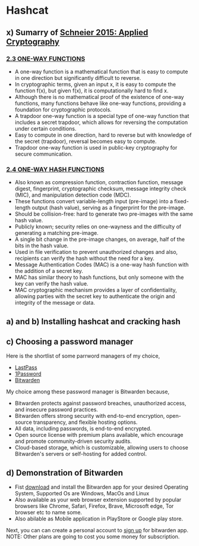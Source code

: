 # Hashcat

## x) Sumarry of [Schneier 2015: Applied Cryptography](https://learning.oreilly.com/library/view/applied-cryptography-protocols/9781119096726/10_chap02.html#chap02)

### [2.3 ONE-WAY FUNCTIONS](https://learning.oreilly.com/library/view/applied-cryptography-protocols/9781119096726/10_chap02.html#chap02-sec003)

* A one-way function is a mathematical function that is easy to compute in one direction but significantly difficult to reverse.
* In cryptographic terms, given an input x, it is easy to compute the function f(x), but given f(x), it is computationally hard to find x.
* Although there is no mathematical proof of the existence of one-way functions, many functions behave like one-way functions, providing a foundation for cryptographic protocols.
* A trapdoor one-way function is a special type of one-way function that includes a secret trapdoor, which allows for reversing the computation under certain conditions.
* Easy to compute in one direction, hard to reverse but with knowledge of the secret (trapdoor), reversal becomes easy to compute.
* Trapdoor one-way function is used in public-key cryptography for secure communication.

### [2.4 ONE-WAY HASH FUNCTIONS](https://learning.oreilly.com/library/view/applied-cryptography-protocols/9781119096726/10_chap02.html#chap02-sec004)

* Also known as compression function, contraction function, message digest, fingerprint, cryptographic checksum, message integrity check (MIC), and manipulation detection code (MDC).
* These functions convert variable-length input (pre-image) into a fixed-length output (hash value), serving as a fingerprint for the pre-image.
* Should be collision-free: hard to generate two pre-images with the same hash value.
* Publicly known; security relies on one-wayness and the difficulty of generating a matching pre-image.
* A single bit change in the pre-image changes, on average, half of the bits in the hash value.
* Used in file verification to prevent unauthorized changes and also, recipients can verify the hash without the need for a key.
* Message Authentication Codes (MAC) is a one-way hash function with the addition of a secret key.
* MAC has similar theory to hash functions, but only someone with the key can verify the hash value.
* MAC cryptographic mechanism provides a layer of confidentiality, allowing parties with the secret key to authenticate the origin and integrity of the message or data.

## a) and b) Installing hashcat and cracking hash

## c) Choosing a password manager

Here is the shortlist of some parrword managers of my choice,

* [LastPass](https://www.lastpass.com/why-lastpass)
* [1Password](https://1password.com/product/features)
* [Bitwarden](https://bitwarden.com/about/)

My choice among these password manager is Bitwarden because,

* Bitwarden protects against password breaches, unauthorized access, and insecure password practices.
* Bitwarden offers strong security with end-to-end encryption, open-source transparency, and flexible hosting options.
* All data, including passwords, is end-to-end encrypted.
* Open source license with premium plans available, which encourage and promote community-driven security audits.
* Cloud-based storage, which is customizable, allowing users to choose Bitwarden's servers or self-hosting for added control.

## d) Demonstration of Bitwarden

* Fist [download](https://bitwarden.com/download/) and install the Bitwarden app for your desired Operating System, Supported Os are Windows, MacOs and Linux
* Also available as your web browser extension supported by popular browsers like Chrome, Safari, Firefox, Brave, Microsoft edge, Tor browser etc to name some.
* Also abilable as Mobile application in PlayStore or Google play store.

Next, you can can create a personal account to [sign up](https://vault.bitwarden.com/#/register?layout=default) for bitwarden app. NOTE: Other plans are going to cost you some money for subscription.

